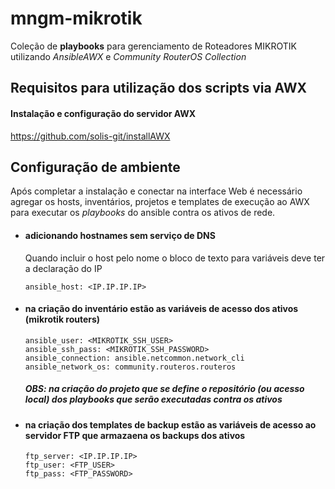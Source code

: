 # mngm-mikrotik
Coleção de **playbooks** para gerenciamento de Roteadores MIKROTIK utilizando *AnsibleAWX* e *Community RouterOS Collection*

## Requisitos para utilização dos scripts via AWX

####  Instalação e configuração do servidor AWX

https://github.com/solis-git/installAWX

## Configuração de ambiente

Após completar a instalação e conectar na interface Web é necessário agregar os hosts, inventários, projetos e templates de execução ao AWX para executar os *playbooks* do ansible contra os ativos de rede.


- #### adicionando hostnames sem serviço de DNS

  Quando incluir o host pelo nome o bloco de texto para variáveis deve ter a declaração do IP 

   `ansible_host: <IP.IP.IP.IP>`

- #### na criação do inventário estão as variáveis de acesso dos ativos (mikrotik routers)

  `ansible_user: <MIKROTIK_SSH_USER>`\
  `ansible_ssh_pass: <MIKROTIK_SSH_PASSWORD>`\
  `ansible_connection: ansible.netcommon.network_cli`\
  `ansible_network_os: community.routeros.routeros`

  ##### OBS: na criação do projeto que se define o repositório (ou acesso local) dos *playbooks* que serão executadas contra os ativos

- #### na criação dos templates de backup estão as variáveis de acesso ao servidor FTP que armazaena os backups dos ativos

  `ftp_server: <IP.IP.IP.IP>`\
  `ftp_user: <FTP_USER>`\
  `ftp_pass: <FTP_PASSWORD>`
